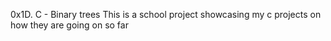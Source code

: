 0x1D. C - Binary trees 
This is a school project showcasing my c projects on how they are going on so far
